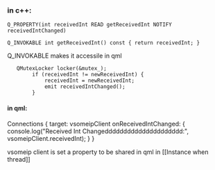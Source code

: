 ### in c++:

    Q_PROPERTY(int receivedInt READ getReceivedInt NOTIFY receivedIntChanged)

    Q_INVOKABLE int getReceivedInt() const { return receivedInt; }
Q_INVOKABLE  makes it accessile in qml 


       QMutexLocker locker(&mutex_);
            if (receivedInt != newReceivedInt) {
                receivedInt = newReceivedInt;
                emit receivedIntChanged();
            }


#### in qml:
   Connections {
        target: vsomeipClient
        onReceivedIntChanged: {
            console.log("Received Int Changeddddddddddddddddddddd:", vsomeipClient.receivedInt);
        }
    }

vsomeip client is set a property to be shared in qml in  [[Instance when thread]]